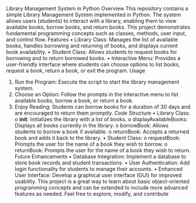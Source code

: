 Library Management System in Python
Overview
This repository contains a simple Library Management System implemented in Python. The system allows users (students) to interact with a library, enabling them to view available books, borrow books, and return books. This project demonstrates fundamental programming concepts such as classes, methods, user input, and control flow.
Features
•	Library Class: Manages the list of available books, handles borrowing and returning of books, and displays current book availability.
•	Student Class: Allows students to request books for borrowing and to return borrowed books.
•	Interactive Menu: Provides a user-friendly interface where students can choose options to list books, request a book, return a book, or exit the program.
Usage
1.	Run the Program: Execute the script to start the library management system.
2.	Choose an Option: Follow the prompts in the interactive menu to list available books, borrow a book, or return a book.
3.	Enjoy Reading: Students can borrow books for a duration of 30 days and are encouraged to return them promptly.
Code Structure
•	Library Class:
o	__init__: Initializes the library with a list of books.
o	displayAvailableBooks: Displays all books currently in the library.
o	borrowBook: Allows students to borrow a book if available.
o	returnBook: Accepts a returned book and adds it back to the library.
•	Student Class:
o	requestBook: Prompts the user for the name of a book they wish to borrow.
o	returnBook: Prompts the user for the name of a book they wish to return.
Future Enhancements
•	Database Integration: Implement a database to store book records and student transactions.
•	User Authentication: Add login functionality for students to manage their accounts.
•	Enhanced User Interface: Develop a graphical user interface (GUI) for improved usability.
This project is a great way to learn about basic object-oriented programming concepts and can be extended to include more advanced features as needed. Feel free to explore, modify, and contribute

